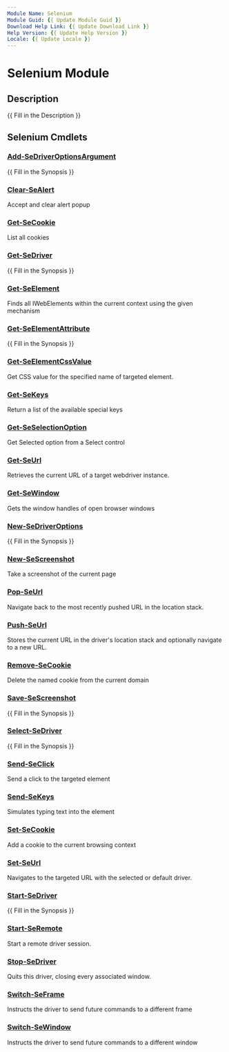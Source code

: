 ```yaml
---
Module Name: Selenium
Module Guid: {{ Update Module Guid }}
Download Help Link: {{ Update Download Link }}
Help Version: {{ Update Help Version }}
Locale: {{ Update Locale }}
---
```


# Selenium Module
## Description
{{ Fill in the Description }}

## Selenium Cmdlets
### [Add-SeDriverOptionsArgument](Add-SeDriverOptionsArgument.md)
{{ Fill in the Synopsis }}

### [Clear-SeAlert](Clear-SeAlert.md)
Accept and clear alert popup

### [Get-SeCookie](Get-SeCookie.md)
List all cookies

### [Get-SeDriver](Get-SeDriver.md)
{{ Fill in the Synopsis }}

### [Get-SeElement](Get-SeElement.md)
	
Finds all IWebElements within the current context using the given mechanism

### [Get-SeElementAttribute](Get-SeElementAttribute.md)
{{ Fill in the Synopsis }}

### [Get-SeElementCssValue](Get-SeElementCssValue.md)
Get CSS value for the specified name of targeted element.

### [Get-SeKeys](Get-SeKeys.md)
Return a list of the available special keys

### [Get-SeSelectionOption](Get-SeSelectionOption.md)
Get Selected option from a Select control

### [Get-SeUrl](Get-SeUrl.md)
Retrieves the current URL of a target webdriver instance.

### [Get-SeWindow](Get-SeWindow.md)
Gets the window handles of open browser windows

### [New-SeDriverOptions](New-SeDriverOptions.md)
{{ Fill in the Synopsis }}

### [New-SeScreenshot](New-SeScreenshot.md)
Take a screenshot of the current page

### [Pop-SeUrl](Pop-SeUrl.md)
Navigate back to the most recently pushed URL in the location stack.

### [Push-SeUrl](Push-SeUrl.md)
Stores the current URL in the driver's location stack and optionally
navigate to a new URL.

### [Remove-SeCookie](Remove-SeCookie.md)
Delete the named cookie from the current domain

### [Save-SeScreenshot](Save-SeScreenshot.md)
{{ Fill in the Synopsis }}

### [Select-SeDriver](Select-SeDriver.md)
{{ Fill in the Synopsis }}

### [Send-SeClick](Send-SeClick.md)
Send a click to the targeted element

### [Send-SeKeys](Send-SeKeys.md)
Simulates typing text into the element

### [Set-SeCookie](Set-SeCookie.md)
Add a cookie to the current browsing context

### [Set-SeUrl](Set-SeUrl.md)
Navigates to the targeted URL with the selected or default driver.

### [Start-SeDriver](Start-SeDriver.md)
{{ Fill in the Synopsis }}

### [Start-SeRemote](Start-SeRemote.md)
Start a remote driver session.

### [Stop-SeDriver](Stop-SeDriver.md)
Quits this driver, closing every associated window.

### [Switch-SeFrame](Switch-SeFrame.md)
Instructs the driver to send future commands to a different frame

### [Switch-SeWindow](Switch-SeWindow.md)
Instructs the driver to send future commands to a different window

